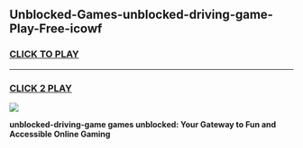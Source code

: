 
## Unblocked-Games-unblocked-driving-game-Play-Free-icowf
<h3>
<a href="https://premium76.site?title=unblocked-driving-game&ref=19M">CLICK TO PLAY</a></h3>
<hr>

<h3>
<a href="https://premium76.site?title=unblocked-driving-game&ref=19M">CLICK 2 PLAY</a>
  
</h3>

<a href="https://premium76.site?title=unblocked-driving-game&ref=19M"><img src="https://clearcache.store/games.png"></a>


**unblocked-driving-game games unblocked: Your Gateway to Fun and Accessible Online Gaming**
